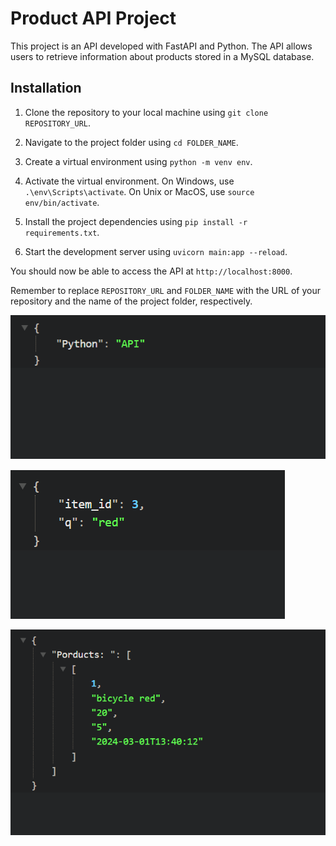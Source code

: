 # Product API Project

This project is an API developed with FastAPI and Python. The API allows users to retrieve information about products stored in a MySQL database.

## Installation

1. Clone the repository to your local machine using `git clone REPOSITORY_URL`.

2. Navigate to the project folder using `cd FOLDER_NAME`.

3. Create a virtual environment using `python -m venv env`.

4. Activate the virtual environment. On Windows, use `.\env\Scripts\activate`. On Unix or MacOS, use `source env/bin/activate`.

5. Install the project dependencies using `pip install -r requirements.txt`.

6. Start the development server using `uvicorn main:app --reload`.

You should now be able to access the API at `http://localhost:8000`.

Remember to replace `REPOSITORY_URL` and `FOLDER_NAME` with the URL of your repository and the name of the project folder, respectively.

![Image Description](/img/api-python.png)

![Image Description](/img/api-python-2.png)

![Image Description](/img/api-python-3.png)
